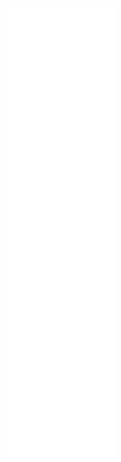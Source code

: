 <p align="center">
  <a href="https://metrics.lecoq.io/about/liubang"><img src="https://github.com/liubang/liubang/blob/main/github-metrics.svg" alt="Metrics"></a>
</p>

